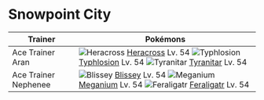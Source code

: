 # Snowpoint City

Trainer                    | Pokémons
---                        | ---
Ace Trainer Aran           | ![][214]  [Heracross] Lv. 54  ![][157]  [Typhlosion] Lv. 54  ![][248]  [Tyranitar] Lv. 54
Ace Trainer Nephenee       | ![][242]  [Blissey] Lv. 54  ![][154]  [Meganium] Lv. 54  ![][160]  [Feraligatr] Lv. 54


[154]: https://raw.githubusercontent.com/PokeAPI/sprites/master/sprites/pokemon/154.png "Meganium"
[157]: https://raw.githubusercontent.com/PokeAPI/sprites/master/sprites/pokemon/157.png "Typhlosion"
[160]: https://raw.githubusercontent.com/PokeAPI/sprites/master/sprites/pokemon/160.png "Feraligatr"
[214]: https://raw.githubusercontent.com/PokeAPI/sprites/master/sprites/pokemon/214.png "Heracross"
[242]: https://raw.githubusercontent.com/PokeAPI/sprites/master/sprites/pokemon/242.png "Blissey"
[248]: https://raw.githubusercontent.com/PokeAPI/sprites/master/sprites/pokemon/248.png "Tyranitar"
[Meganium]: /pokemon_changes/154/
[Typhlosion]: /pokemon_changes/157/
[Feraligatr]: /pokemon_changes/160/
[Heracross]: /pokemon_changes/214/
[Blissey]: /pokemon_changes/242/
[Tyranitar]: /pokemon_changes/248/
